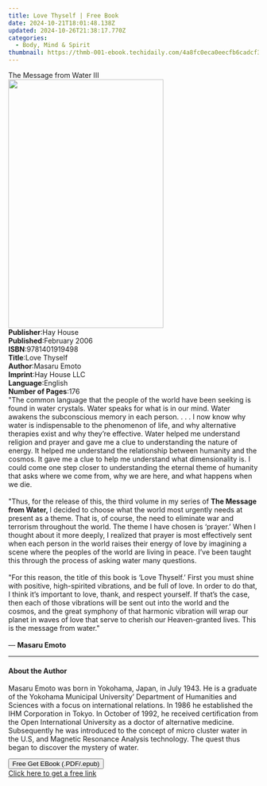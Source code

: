 ```yaml
---
title: Love Thyself | Free Book
date: 2024-10-21T18:01:48.138Z
updated: 2024-10-26T21:38:17.770Z
categories:
  - Body, Mind & Spirit
thumbnail: https://thmb-001-ebook.techidaily.com/4a8fc0eca0eecfb6cadcf3c45adbac5d7b98c83fda6e1f5a0e0dabbea8bbf85d.jpg
---
```

<main id="book-container">
  <div class="flex flex-col">
    <div class="book-brief flex-1 py-6 px-4 sm:p-6 md:py-10 md:px-8">
      <!-- brief-->
      <div class="book-brief-main">The Message from Water III</div>
    </div>
    <div
      class="book-meta-info flex-1 grid gap-4 col-start-1 col-end-3 row-start-1 sm:mb-6 sm:grid-cols-4 lg:gap-6 lg:col-start-2 lg:row-end-6 lg:row-span-6 lg:mb-0"
    >
      <div
        class="book-meta-info-left place-content-center mt-4 p-4 text-sm leading-6 col-start-2 col-span-2 dark:text-slate-400"
      >
        <img
          class="w-full h-500 object-cover rounded-lg sm:h-255 sm:col-span-2 lg:col-span-full"
          src="https://img-001-ebook.techidaily.com/94c906c7f3dc883a9f92595b847c6bfb269e1ba6519913a2c827f6af1f2db0de.jpg"
          alt=""
          width="312"
          height="500"
        />
      </div>
      <div
        class="book-meta-info-right mt-2 col-start-1 row-start-2 col-span-3 self-center"
      >
        <!-- meta data  -->
        <div class="flex flex-col px-4 md:px-8">
          <div class="flex-1">
            <strong>Publisher</strong>:<span class="px-2">Hay House</span>
          </div>
          <div class="flex-1">
            <strong>Published</strong>:<span class="px-2">February 2006</span>
          </div>
          <div class="flex-1">
            <strong>ISBN</strong>:<span class="px-2">9781401919498</span>
          </div>
          <div class="flex-1">
            <strong>Title</strong>:<span class="px-2">Love Thyself</span>
          </div>
          <div class="flex-1">
            <strong>Author</strong>:<span class="px-2">Masaru Emoto</span>
          </div>
          <div class="flex-1">
            <strong>Imprint</strong>:<span class="px-2">Hay House LLC</span>
          </div>
          <div class="flex-1">
            <strong>Language</strong>:<span class="px-2">English</span>
          </div>
          <div class="flex-1">
            <strong>Number of Pages</strong>:<span class="px-2">176</span>
          </div>
        </div>
      </div>
    </div>
    <div class="book-description flex-1 py-6 px-4 sm:p-6 md:py-10 md:px-8">
      <div class="book-description-main">
        <div accordion-content="" id="description">
          "The common language that the people of the world have been seeking is
          found in water crystals. Water speaks for what is in our mind. Water
          awakens the subconscious memory in each person. . . . I now know why
          water is indispensable to the phenomenon of life, and why alternative
          therapies exist and why they’re effective. Water helped me understand
          religion and prayer and gave me a clue to understanding the nature of
          energy. It helped me understand the relationship between humanity and
          the cosmos. It gave me a clue to help me understand what
          dimensionality is. I could come one step closer to understanding the
          eternal theme of humanity that asks where we come from, why we are
          here, and what happens when we die. <br /><br />"Thus, for the release
          of this, the third volume in my series of
          <b>The Message from Water, </b>I decided to choose what the world most
          urgently needs at present as a theme. That is, of course, the need to
          eliminate war and terrorism throughout the world. The theme I have
          chosen is ‘prayer.’ When I thought about it more deeply, I realized
          that prayer is most effectively sent when each person in the world
          raises their energy of love by imagining a scene where the peoples of
          the world are living in peace. I’ve been taught this through the
          process of asking water many questions. <br /><br />"For this reason,
          the title of this book is ‘Love Thyself.’ First you must shine with
          positive, high-spirited vibrations, and be full of love. In order to
          do that, I think it’s important to love, thank, and respect yourself.
          If that’s the case, then each of those vibrations will be sent out
          into the world and the cosmos, and the great symphony of that harmonic
          vibration will wrap our planet in waves of love that serve to cherish
          our Heaven-granted lives. This is the message from water."
          <br /><br />— <b>Masaru Emoto</b>
        </div>
        <div class="accordion-fader"></div>
      </div>
    </div>
    <div class="book-excerpts flex-1 py-6 px-4 sm:p-6 md:py-10 md:px-8">
      <!-- excerpts-->
      <div class="book-excerpts-main">
        <hr />
        <h4 class="placeholder placeholder-heading">
          <span>About the Author</span>
        </h4>
        <p>
          Masaru Emoto was born in Yokohama, Japan, in July 1943. He is a
          graduate of the Yokohama Municipal University’ Department of
          Humanities and Sciences with a focus on international relations. In
          1986 he established the IHM Corporation in Tokyo. In October of 1992,
          he received certification from the Open International University as a
          doctor of alternative medicine. Subsequently he was introduced to the
          concept of micro cluster water in the U.S, and Magnetic Resonance
          Analysis technology. The quest thus began to discover the mystery of
          water.
        </p>
      </div>
    </div>
    <div
      class="book-about-author flex-1 py-6 px-4 sm:p-6 md:py-10 md:px-8"
    ></div>
    <div class="book-free-get flex-1 py-6 px-4 sm:p-6 md:py-10 md:px-8">
      <button
        id="btn-free-get"
        class="bg-blue-500 hover:bg-blue-700 text-white font-bold py-2 px-4 rounded"
      >
        Free Get EBook (.PDF/.epub)
      </button>
      <div id="countdown-display" class="px-2 text-lg mt-2"></div>
      <a
        id="free-link"
        class="hidden bg-blue-500 hover:bg-blue-700 text-white font-bold py-2 px-4 rounded"
        href="https://www.ebooks.com/en-us/book/96317370/love-thyself/masaru-emoto/"
        target="_blank"
        >Click here to get a free link</a
      >
    </div>
    <script>
      let countdownTime = 0;
      let countdownInterval = null;
      document
        .getElementById('btn-free-get')
        .addEventListener('click', startCountdown);
      function startCountdown() {
        countdownTime = new Date().getTime() + 60000 * 3;
        countdownInterval = setInterval(updateCountdown, 1000);
        document.getElementById('btn-free-get').disabled = true;
        document
          .getElementById('btn-free-get')
          .classList.add('bg-gray-500', 'cursor-not-allowed');
      }
      function updateCountdown() {
        let currentTime = new Date().getTime();
        let timeLeft = countdownTime - currentTime;
        let secondsLeft = Math.floor(timeLeft / 1000);
        document.getElementById('countdown-display').innerHTML =
          `Remaining time: ${secondsLeft} seconds.`;
        if (secondsLeft <= 0) {
          clearInterval(countdownInterval);
          document.getElementById('btn-free-get').classList.add('hidden');
          document.getElementById('free-link').classList.remove('hidden');
          document.getElementById('countdown-display').innerHTML = '';
        }
      }
    </script>
  </div>
</main>

<ins class="adsbygoogle"
      style="display:block"
      data-ad-client="ca-pub-7571918770474297"
      data-ad-slot="8358498916"
      data-ad-format="auto"
      data-full-width-responsive="true"></ins>
    